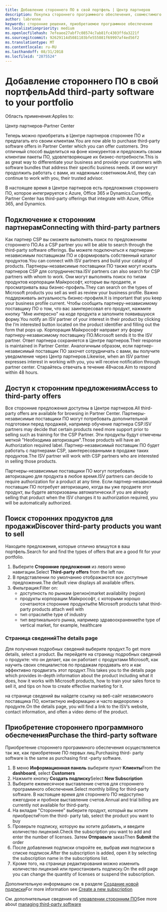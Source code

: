 ```yaml
---
title: Добавление стороннего ПО в свой портфель | Центр партнеров
description: Покупка стороннего программного обеспечения, совместимого с продуктами корпорации Майкрософт
author: labrenne
keywords: сторонние решения, приобретаемое программное обеспечение
ms.localizationpriority: medium
ms.openlocfilehash: 7efeaee27abf7c08574c7ab81fc4303ffda3221f
ms.sourcegitcommit: 92629114d5081103bfe555081f69997af4ed56f2
ms.translationtype: MT
ms.contentlocale: ru-RU
ms.lasthandoff: 08/31/2018
ms.locfileid: "2875524"
---
```

# <a name="add-third-party-software-to-your-portfolio"></a><span data-ttu-id="1ecb5-104">Добавление стороннего ПО в свой портфель</span><span class="sxs-lookup"><span data-stu-id="1ecb5-104">Add third-party software to your portfolio</span></span>

<span data-ttu-id="1ecb5-105">Область применения:</span><span class="sxs-lookup"><span data-stu-id="1ecb5-105">Applies to:</span></span>

<span data-ttu-id="1ecb5-106">Центр партнеров</span><span class="sxs-lookup"><span data-stu-id="1ecb5-106">-Partner Center</span></span>

<span data-ttu-id="1ecb5-107">Теперь можно приобретать в Центре партнеров стороннее ПО и предлагать его своим клиентам.</span><span class="sxs-lookup"><span data-stu-id="1ecb5-107">You are now able to purchase third-party software offers in Partner Center which you can offer customers.</span></span> <span data-ttu-id="1ecb5-108">Это отличный способ выделиться на фоне конкурентов и предложить своим клиентам пакеты ПО, удовлетворяющие их бизнес-потребности.</span><span class="sxs-lookup"><span data-stu-id="1ecb5-108">This is as great way to differentiate your business and provide your customers with software bundles that address their specific business needs.</span></span> <span data-ttu-id="1ecb5-109">И они могут продолжить работать с вами, их надежным советником.</span><span class="sxs-lookup"><span data-stu-id="1ecb5-109">And, they can continue to work with you, their trusted advisor.</span></span>

<span data-ttu-id="1ecb5-110">В настоящее время в Центре партнеров есть предложения стороннего ПО, которое интегрируется с Azure, Office 365 и Dynamics.</span><span class="sxs-lookup"><span data-stu-id="1ecb5-110">Currently, Partner Center has third-party offerings that integrate with Azure, Office 365, and Dynamics.</span></span> 

## <a name="connecting-with-third-party-partners"></a><span data-ttu-id="1ecb5-111">Подключение к сторонним партнерам</span><span class="sxs-lookup"><span data-stu-id="1ecb5-111">Connecting with third-party partners</span></span>
 
<span data-ttu-id="1ecb5-112">Как партнер CSP вы сможете выполнять поиск по предложениям стороннего ПО.</span><span class="sxs-lookup"><span data-stu-id="1ecb5-112">As a CSP partner you will be able to search through the third-party software offerings.</span></span> <span data-ttu-id="1ecb5-113">Вы можете подключаться к партнерам-независимым поставщикам ПО и сформировать собственный каталог продуктов.</span><span class="sxs-lookup"><span data-stu-id="1ecb5-113">You can connect with ISV partners and build your catalog of products.</span></span> <span data-ttu-id="1ecb5-114">Партнеры-независимые поставщики ПО также могут искать партнеров CSP для сотрудничества.</span><span class="sxs-lookup"><span data-stu-id="1ecb5-114">ISV partners can also search for CSP partners with whom to work.</span></span> <span data-ttu-id="1ecb5-115">Они могут выполнять поиск по типам продуктов корпорации Майкрософт, которые вы продаете, и просматривать ваш бизнес-профиль.</span><span class="sxs-lookup"><span data-stu-id="1ecb5-115">They can search on the types of Microsoft products you sell as well as review your business profile.</span></span> <span data-ttu-id="1ecb5-116">Важно поддерживать актуальность бизнес-профиля.</span><span class="sxs-lookup"><span data-stu-id="1ecb5-116">It is important that you keep your business profile current.</span></span> <span data-ttu-id="1ecb5-117">Чтобы сообщить партнеру-независимому поставщику ПО о том, что вас заинтересовал его продукт, нажмите кнопку "Мне интересно" на коде продукта и заполните появившуюся форму.</span><span class="sxs-lookup"><span data-stu-id="1ecb5-117">You notify an ISV partner of your interest in their product by clicking the I’m interested button located on the product identifier and filling out the form that pops up.</span></span> <span data-ttu-id="1ecb5-118">Корпорация Майкрософт направит эту форму партнеру-независимому поставщику ПО.</span><span class="sxs-lookup"><span data-stu-id="1ecb5-118">Microsoft sends it to the ISV partner.</span></span> <span data-ttu-id="1ecb5-119">Ответ партнера сохраняется в Центре партнеров.</span><span class="sxs-lookup"><span data-stu-id="1ecb5-119">Their response is maintained in Partner Center.</span></span> <span data-ttu-id="1ecb5-120">Аналогичным образом, если партнер-независимый поставщик ПО захочет сотрудничать с вами, вы получите уведомление через Центр партнеров.</span><span class="sxs-lookup"><span data-stu-id="1ecb5-120">Likewise, when an ISV partner expresses interest in working with you, you will receive notification through partner center.</span></span> <span data-ttu-id="1ecb5-121">Старайтесь отвечать в течение 48часов.</span><span class="sxs-lookup"><span data-stu-id="1ecb5-121">Aim to respond within 48 hours.</span></span>

## <a name="access-to-third-party-offers"></a><span data-ttu-id="1ecb5-122">Доступ к сторонним предложениям</span><span class="sxs-lookup"><span data-stu-id="1ecb5-122">Access to third-party offers</span></span>

<span data-ttu-id="1ecb5-123">Все сторонние предложения доступны в Центре партнеров.</span><span class="sxs-lookup"><span data-stu-id="1ecb5-123">All third-party offers are available for browsing in Partner Center.</span></span> <span data-ttu-id="1ecb5-124">Партнеры-независимые поставщики ПО могут потребовать дополнительной подготовки перед продажей, например обучение партнера CSP.</span><span class="sxs-lookup"><span data-stu-id="1ecb5-124">ISV partners may decide that certain products need more support prior to selling such as training for the CSP Partner.</span></span> <span data-ttu-id="1ecb5-125">Эти продукты будут отмечены меткой "Необходима авторизация".</span><span class="sxs-lookup"><span data-stu-id="1ecb5-125">Those products will have an Authorization required label.</span></span> <span data-ttu-id="1ecb5-126">Партнер-независимый поставщик ПО будет работать с партнерами CSP, заинтересованными в продаже таких продуктов.</span><span class="sxs-lookup"><span data-stu-id="1ecb5-126">The ISV partner will work with CSP partners who are interested in selling those products.</span></span> 

<span data-ttu-id="1ecb5-127">Партнеры-независимые поставщики ПО могут потребовать авторизацию для продукта в любое время.</span><span class="sxs-lookup"><span data-stu-id="1ecb5-127">ISV partners can decide to require authorization for a product at any time.</span></span> <span data-ttu-id="1ecb5-128">Если партнер-независимый поставщик ПО потребует авторизацию, когда вы уже продаете этот продукт, вы будете авторизованы автоматически.</span><span class="sxs-lookup"><span data-stu-id="1ecb5-128">If you are already selling that product when the ISV changes it to authorization required, you will be automatically authorized.</span></span>

## <a name="discover-third-party-products-you-want-to-sell"></a><span data-ttu-id="1ecb5-129">Поиск сторонних продуктов для продажи</span><span class="sxs-lookup"><span data-stu-id="1ecb5-129">Discover third-party products you want to sell</span></span>

<span data-ttu-id="1ecb5-130">Находите предложения, которые отлично впишутся в ваш портфель.</span><span class="sxs-lookup"><span data-stu-id="1ecb5-130">Search for and find the types of offers that are a good fit for your portfolio.</span></span> 

1. <span data-ttu-id="1ecb5-131">Выберите **Сторонние предложения** из левого меню навигации.</span><span class="sxs-lookup"><span data-stu-id="1ecb5-131">Select **Third-party offers** from the left nav.</span></span>
2. <span data-ttu-id="1ecb5-132">В представлении по умолчанию отображаются все доступные предложения.</span><span class="sxs-lookup"><span data-stu-id="1ecb5-132">The default view displays all available offers.</span></span>
3. <span data-ttu-id="1ecb5-133">Фильтрация:</span><span class="sxs-lookup"><span data-stu-id="1ecb5-133">Filter on:</span></span>
    - <span data-ttu-id="1ecb5-134">доступность по рынкам (регион)</span><span class="sxs-lookup"><span data-stu-id="1ecb5-134">market availability (region)</span></span>
    - <span data-ttu-id="1ecb5-135">продукты корпорации Майкрософт, с которыми хорошо сочетаются сторонние продукты</span><span class="sxs-lookup"><span data-stu-id="1ecb5-135">the Microsoft products tahat third-party products attach well with</span></span>
    - <span data-ttu-id="1ecb5-136">тип отрасли</span><span class="sxs-lookup"><span data-stu-id="1ecb5-136">the type of industry</span></span>
    - <span data-ttu-id="1ecb5-137">тип вертикального рынка, например здравоохранение</span><span class="sxs-lookup"><span data-stu-id="1ecb5-137">the type of vertical market, for example, healthcare</span></span>

### <a name="the-details-page"></a><span data-ttu-id="1ecb5-138">Страница сведений</span><span class="sxs-lookup"><span data-stu-id="1ecb5-138">The details page</span></span>

<span data-ttu-id="1ecb5-139">Для получения подробных сведений выберите продукт.</span><span class="sxs-lookup"><span data-stu-id="1ecb5-139">To get more details, select a product.</span></span> <span data-ttu-id="1ecb5-140">Вы перейдете на страницу подробных сведений о продукте: что он делает, как он работает с продуктами Microsoft, как научить своих специалистов по продажам продавать его и как эффективно продвигать этот продукт.</span><span class="sxs-lookup"><span data-stu-id="1ecb5-140">This takes you to the details page which provides in-depth information about the product including what it does, how it works with Microsoft products, how to train your sales force to sell it, and tips on how to create effective marketing for it.</span></span>

<span data-ttu-id="1ecb5-141">на странице сведений вы найдете ссылку на веб-сайт независимого поставщика ПО, контактную информацию и часто видеоролик о продукте.</span><span class="sxs-lookup"><span data-stu-id="1ecb5-141">On the details page, you will find a link to the ISV’s website, contact information, and often a video demo of the product.</span></span> 

## <a name="purchase-the-third-party-software"></a><span data-ttu-id="1ecb5-142">Приобретение стороннего программного обеспечения</span><span class="sxs-lookup"><span data-stu-id="1ecb5-142">Purchase the third-party software</span></span>

<span data-ttu-id="1ecb5-143">Приобретение стороннего программного обеспечения осуществляется так же, как приобретение ПО первых лиц.</span><span class="sxs-lookup"><span data-stu-id="1ecb5-143">Purchasing third- party software is the same as purchasing first -party software.</span></span> 

1. <span data-ttu-id="1ecb5-144">В меню **Информационная панель** выберите пункт **Клиенты**</span><span class="sxs-lookup"><span data-stu-id="1ecb5-144">From the **dashboard**, select **Customers**</span></span>
2. <span data-ttu-id="1ecb5-145">Нажмите кнопку **Создать подписку**</span><span class="sxs-lookup"><span data-stu-id="1ecb5-145">Select **New Subscription**</span></span>
3. <span data-ttu-id="1ecb5-146">Выберите ежемесячное выставление счетов для стороннего программного обеспечения.</span><span class="sxs-lookup"><span data-stu-id="1ecb5-146">Select monthly billing for third-party software.</span></span> <span data-ttu-id="1ecb5-147">В настоящее время для стороннего ПО недоступно ежегодное и пробное выставление счетов.</span><span class="sxs-lookup"><span data-stu-id="1ecb5-147">Annual and trial billing are currently not available for third-party.</span></span>
4. <span data-ttu-id="1ecb5-148">На вкладке "Стороннее" выберите продукт, который вы хотите приобрести</span><span class="sxs-lookup"><span data-stu-id="1ecb5-148">From the third- party tab, select the product you want to buy</span></span>
5. <span data-ttu-id="1ecb5-149">Проверьте подписку, которую вы хотите добавить, и введите количество лицензий.</span><span class="sxs-lookup"><span data-stu-id="1ecb5-149">Check the subscription you want to add and enter the number of licenses.</span></span> <span data-ttu-id="1ecb5-150">Затем **Отправьте** заказ</span><span class="sxs-lookup"><span data-stu-id="1ecb5-150">Then **Submit** the order</span></span>
6. <span data-ttu-id="1ecb5-151">После добавления подписки откройте ее, выбрав имя подписки в списке подписок.</span><span class="sxs-lookup"><span data-stu-id="1ecb5-151">After the subscription is added, open it by selecting the subscription name in the subscriptions list.</span></span>
7. <span data-ttu-id="1ecb5-152">Кроме того, на странице редактирования можно изменить количество лицензий или приостановить подписку.</span><span class="sxs-lookup"><span data-stu-id="1ecb5-152">On the edit page you can change the quantity of licenses or suspend the subscription.</span></span>

<span data-ttu-id="1ecb5-153">Дополнительную информацию см. в разделе [Создание новой подписки](create-a-new-subscription.md)</span><span class="sxs-lookup"><span data-stu-id="1ecb5-153">For more information see [Create a new subscription](create-a-new-subscription.md)</span></span>

<span data-ttu-id="1ecb5-154">См. дополнительные сведения об [управлении сторонним ПО](third-party-help.md)</span><span class="sxs-lookup"><span data-stu-id="1ecb5-154">See more about [managing third-party software](third-party-help.md)</span></span>  